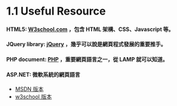 # 1.1 Useful Resource

#### HTML5: [W3school.com](http://www.w3schools.com/) ，包含 HTML 架構、CSS、Javascript 等。
#### JQuery library: [jQuery](http://jquery.com/) ，幾乎可以說是網頁程式發展的重要推手。
#### PHP document: [PHP](http://php.net/manual/en/language.references.php) ，重要網頁語言之一，從 LAMP 就可以知道。
#### ASP.NET: 微軟系統的網頁語言
* [MSDN 版本](https://msdn.microsoft.com/en-us/library/9k6k3k4a(v=vs.85).aspx)
* [w3school 版本](http://www.w3schools.com/aspnet/webpages_ref_classes.asp)


